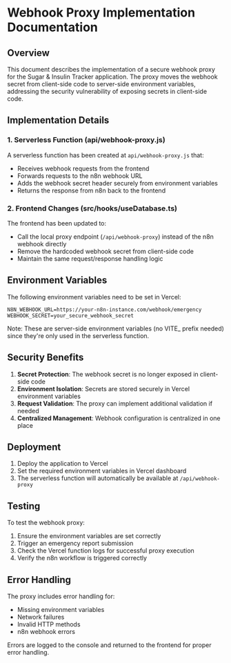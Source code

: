# Webhook Proxy Implementation Documentation

## Overview
This document describes the implementation of a secure webhook proxy for the Sugar & Insulin Tracker application. The proxy moves the webhook secret from client-side code to server-side environment variables, addressing the security vulnerability of exposing secrets in client-side code.

## Implementation Details

### 1. Serverless Function (api/webhook-proxy.js)
A serverless function has been created at `api/webhook-proxy.js` that:
- Receives webhook requests from the frontend
- Forwards requests to the n8n webhook URL
- Adds the webhook secret header securely from environment variables
- Returns the response from n8n back to the frontend

### 2. Frontend Changes (src/hooks/useDatabase.ts)
The frontend has been updated to:
- Call the local proxy endpoint (`/api/webhook-proxy`) instead of the n8n webhook directly
- Remove the hardcoded webhook secret from client-side code
- Maintain the same request/response handling logic

## Environment Variables
The following environment variables need to be set in Vercel:

```
N8N_WEBHOOK_URL=https://your-n8n-instance.com/webhook/emergency
WEBHOOK_SECRET=your_secure_webhook_secret
```

Note: These are server-side environment variables (no VITE_ prefix needed) since they're only used in the serverless function.

## Security Benefits
1. **Secret Protection**: The webhook secret is no longer exposed in client-side code
2. **Environment Isolation**: Secrets are stored securely in Vercel environment variables
3. **Request Validation**: The proxy can implement additional validation if needed
4. **Centralized Management**: Webhook configuration is centralized in one place

## Deployment
1. Deploy the application to Vercel
2. Set the required environment variables in Vercel dashboard
3. The serverless function will automatically be available at `/api/webhook-proxy`

## Testing
To test the webhook proxy:
1. Ensure the environment variables are set correctly
2. Trigger an emergency report submission
3. Check the Vercel function logs for successful proxy execution
4. Verify the n8n workflow is triggered correctly

## Error Handling
The proxy includes error handling for:
- Missing environment variables
- Network failures
- Invalid HTTP methods
- n8n webhook errors

Errors are logged to the console and returned to the frontend for proper error handling.